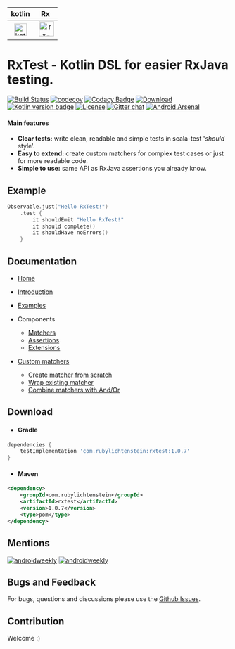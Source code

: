 kotlin|Rx
|:---:|:---:|
<img src="https://github.com/RubyLichtenstein/RxTest/blob/master/art/kotlin_logo.png" alt="kotlin-logo" height="28" width="28"> | <img src="https://github.com/RubyLichtenstein/RxTest/blob/master/art/rx_logo.png" alt="rx-logo" height="34" width="34">

# RxTest - Kotlin DSL for easier RxJava testing.

[![Build Status](https://travis-ci.org/RubyLichtenstein/RxTest.svg?branch=master)](https://travis-ci.org/RubyLichtenstein/RxTest) [![codecov](https://codecov.io/gh/RubyLichtenstein/RxTest/branch/master/graph/badge.svg)](https://codecov.io/gh/RubyLichtenstein/RxTest) [![Codacy Badge](https://api.codacy.com/project/badge/Grade/76c9a506c121408fabc7cf282d22109e)](https://www.codacy.com/app/reuven.lichtenstein/RxTest?utm_source=github.com&amp;utm_medium=referral&amp;utm_content=RubyLichtenstein/RxTest&amp;utm_campaign=Badge_Grade) [![Download](https://api.bintray.com/packages/rubylichtenstein/RxTest/com.rubylichtenstein.rxtest/images/download.svg)](https://bintray.com/rubylichtenstein/RxTest/com.rubylichtenstein.rxtest/_latestVersion) [![Kotlin version badge](https://img.shields.io/badge/kotlin-1.2.21-blue.svg)](http://kotlinlang.org/) [![License](https://img.shields.io/badge/License-Apache%202.0-blue.svg)](http://www.apache.org/licenses/LICENSE-2.0) [![Gitter chat](https://badges.gitter.im/gitterHQ/gitter.png)](https://gitter.im/RxTest/) [![Android Arsenal](https://img.shields.io/badge/Android%20Arsenal-RxTest-brightgreen.svg?style=flat)](https://android-arsenal.com/details/1/6647)

#### Main features 
* **Clear tests:** write clean, readable and simple tests in scala-test '*should* style'.
* **Easy to extend:** create custom matchers for complex test cases or just for more readable code.
* **Simple to use:** same API as RxJava assertions you already know. 

## Example
```kotlin
Observable.just("Hello RxTest!")
    .test {
        it shouldEmit "Hello RxTest!"
        it should complete()
        it shouldHave noErrors()
    }
```
## Documentation

* [Home](https://github.com/RubyLichtenstein/RxTest/wiki)
* [Introduction](https://github.com/RubyLichtenstein/RxTest/wiki/Introduction)
* [Examples](https://github.com/RubyLichtenstein/RxTest/wiki/Examples)
* Components
  * [Matchers](https://github.com/RubyLichtenstein/RxTest/wiki/Matchers)
  * [Assertions](https://github.com/RubyLichtenstein/RxTest/wiki/Assertions)
  * [Extensions](https://github.com/RubyLichtenstein/RxTest/wiki/Extensions)

* [Custom matchers](https://github.com/RubyLichtenstein/RxTest/wiki/Custom-matchers)
  * [Create matcher from scratch](https://github.com/RubyLichtenstein/RxTest/wiki/Custom-matchers#1-create-matchers-from-scratch)
  * [Wrap existing matcher](https://github.com/RubyLichtenstein/RxTest/wiki/Custom-matchers#2-wrap-existing-matcher)
  * [Combine matchers with And/Or](https://github.com/RubyLichtenstein/RxTest/wiki/Custom-matchers#3-combine-matchers-with-andor)
  
## Download
- #### Gradle
```groovy
dependencies {       
    testImplementation 'com.rubylichtenstein:rxtest:1.0.7'
}
```

- #### Maven
```xml
<dependency>
    <groupId>com.rubylichtenstein</groupId>
    <artifactId>rxtest</artifactId>
    <version>1.0.7</version>
    <type>pom</type>
</dependency>
```
## Mentions

[![androidweekly](https://img.shields.io/badge/androidweekly.net-298-orange.svg?style=flat-square)](https://androidweekly.net/issues/issue-298) 
[![androidweekly](https://img.shields.io/badge/androidweekly.cn-161-orange.svg?style=flat-square)](https://androidweekly.cn/android-dev-weekly-issue-161/)

## Bugs and Feedback

For bugs, questions and discussions please use the [Github Issues](https://github.com/RubyLichtenstein/RxTest/issues).

## Contribution 

Welcome :)



